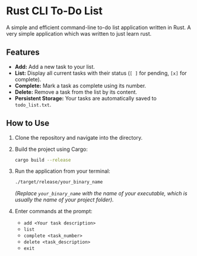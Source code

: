 # Rust CLI To-Do List

A simple and efficient command-line to-do list application written in Rust. A very simple application which was written to just learn rust.

## Features

* **Add:** Add a new task to your list.
* **List:** Display all current tasks with their status (`[ ]` for pending, `[x]` for complete).
* **Complete:** Mark a task as complete using its number.
* **Delete:** Remove a task from the list by its content.
* **Persistent Storage:** Your tasks are automatically saved to `todo_list.txt`.

## How to Use

1.  Clone the repository and navigate into the directory.
2.  Build the project using Cargo:
    ```sh
    cargo build --release
    ```
3.  Run the application from your terminal:
    ```sh
    ./target/release/your_binary_name
    ```
    *(Replace `your_binary_name` with the name of your executable, which is usually the name of your project folder).*

4.  Enter commands at the prompt:
    * `add <Your task description>`
    * `list`
    * `complete <task_number>`
    * `delete <task_description>`
    * `exit`
